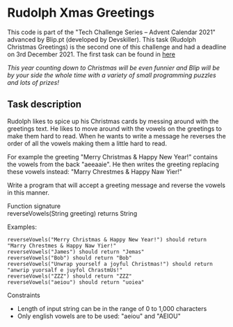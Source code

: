 # Rudolph Xmas Greetings 
This code is part of the "Tech Challenge Series – Advent Calendar 2021" advanced by Blip.pt (developed by Devskiller). This task (Rudolph Christmas Greetings) is the second one of this challenge and had a deadline on 3rd December 2021. The first task can be found in [here](https://github.com/eduardogrilo/Santas-Shopping-List) 

*This year counting down to Christmas will be even funnier and Blip will be by your side the whole time with a variety of small programming puzzles and lots of prizes!*

## Task description
Rudolph likes to spice up his Christmas cards by messing around with the greetings text. He likes to move around with the vowels on the greetings to make them hard to read. When he wants to write a message he reverses the order of all the vowels making them a little hard to read.

For example the greeting "Merry Christmas & Happy New Year!" contains the vowels from the back "aeeaaie". He then writes the greeting replacing these vowels instead: "Marry Chrestmes & Happy Naw Yier!"

Write a program that will accept a greeting message and reverse the vowels in this manner.

Function signature  
reverseVowels(String greeting) returns String

Examples:  
```
reverseVowels("Merry Christmas & Happy New Year!") should return "Marry Chrestmes & Happy Naw Yier!"  
reverseVowels("James") should return "Jemas"  
reverseVowels("Bob") should return "Bob"  
reverseVowels("Unwrap yourself a joyful Christmas!") should return "anwrip yuorsalf e juyfol ChrastmUs!"  
reverseVowels("ZZZ") should return "ZZZ"  
reverseVowels("aeiou") should return "uoiea"  
```

Constraints  
- Length of input string can be in the range of 0 to 1,000 characters  
- Only english vowels are to be used: "aeiou" and "AEIOU"
